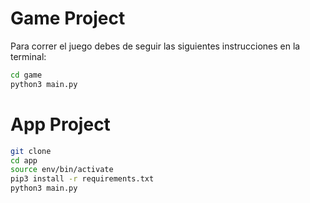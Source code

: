 # Game Project

Para correr el juego debes de seguir las siguientes instrucciones en la terminal:

```sh
cd game
python3 main.py
```


# App Project

```sh
git clone
cd app
source env/bin/activate
pip3 install -r requirements.txt
python3 main.py
```


